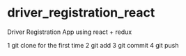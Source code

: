 # driver_registration_react
Driver Registration App using react + redux

1 git clone for the first time
2 git add
3 git commit
4 git push
